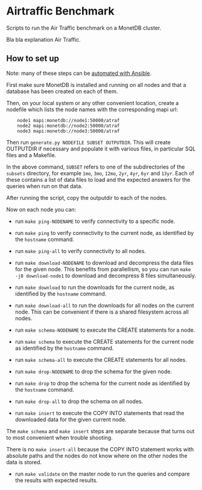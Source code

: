 Airtraffic Benchmark
====================

Scripts to run the Air Traffic benchmark on a MonetDB cluster.

Bla bla explanation Air Traffic.

How to set up
-------------

Note: many of these steps can be [automated with Ansible](ansible.md).

First make sure MonetDB is installed and running on all nodes
and that a database has been created on each of them.

Then, on your local system or any other convenient location, create
a nodefile which lists the node names with the corresponding
mapi url:

```
    node1 mapi:monetdb://node1:50000/atraf
    node2 mapi:monetdb://node2:50000/atraf
    node3 mapi:monetdb://node3:50000/atraf
```

Then run `generate.py NODEFILE SUBSET OUTPUTDIR`.  This will create
OUTPUTDIR if necessary and populate it with various files,
in particular SQL files and a Makefile.

In the above command, `SUBSET` refers to one of the subdirectories
of the `subsets` directory, for example `1mo`, `3mo`, `12mo`, `2yr`,
`4yr`, `6yr` and `13yr`.  Each of these contains a list of data files
to load and the expected answers for the queries when run on that data.

After running the script, copy the outputdir to each of the nodes.

Now on each node you can:

- run `make ping-NODENAME` to verify connectivity to a specific node.

- run `make ping` to verify connectivity to the current node,
  as identified by the `hostname` command.

- run `make ping-all` to verify connectivity to all nodes.

- run `make download-NODENAME` to download and decompress the data files for
  the given node.  This benefits from parallellism, so you can run
  `make -j8 download-node1` to download and decompress 8 files simultaneously.

- run `make download` to run the downloads for the current node,
  as identified by the `hostname` command.

- run `make download-all` to run the downloads for all nodes on the current node.
  This can be convenient if there is a shared filesystem across all nodes.

- run `make schema-NODENAME` to execute the CREATE statements for a node.

- run `make schema` to execute the CREATE statements for the current node
  as identified by the `hostname` command.

- run `make schema-all` to execute the CREATE statements for all nodes.

- run `make drop-NODENAME` to drop the schema for the given node.

- run `make drop` to drop the schema for the current node
  as identified by the `hostname` command.

- run `make drop-all` to drop the schema on all nodes.

- run `make insert` to execute the COPY INTO statements
  that read the downloaded data for the given current node.

The `make schema` and `make insert` steps are separate because that
turns out to most convenient when trouble shooting.

There is no `make insert-all` because the COPY INTO statement works
with absolute paths and the nodes do not know where on the other nodes
the data is stored.

- run `make validate` on the master node to run the queries and
  compare the results with expected results.
